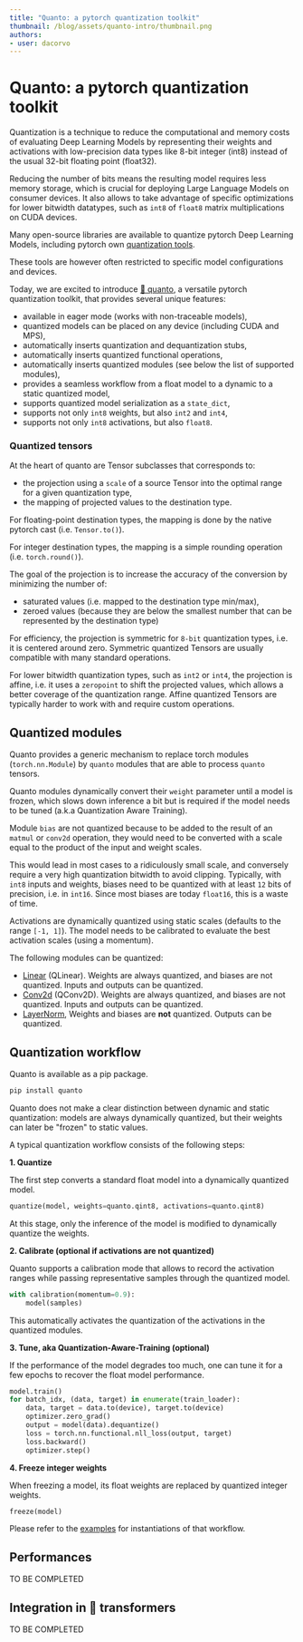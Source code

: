 ```yaml
---
title: "Quanto: a pytorch quantization toolkit"
thumbnail: /blog/assets/quanto-intro/thumbnail.png
authors:
- user: dacorvo
---
```


# Quanto: a pytorch quantization toolkit

Quantization is a technique to reduce the computational and memory costs of evaluating Deep Learning Models by representing their weights and activations with low-precision data types like 8-bit integer (int8) instead of the usual 32-bit floating point (float32).

Reducing the number of bits means the resulting model requires less memory storage, which is crucial for deploying Large Language Models on consumer devices.
It also allows to take advantage of specific optimizations for lower bitwidth datatypes, such as `int8` of `float8` matrix multiplications on CUDA devices.

Many open-source libraries are available to quantize pytorch Deep Learning Models, including pytorch own [quantization tools](https://pytorch.org/docs/stable/quantization.html).

These tools are however often restricted to specific model configurations and devices.

Today, we are excited to introduce [🤗 quanto](https://github.com/huggingface/quanto), a versatile pytorch quantization toolkit, that provides several unique features:

- available in eager mode (works with non-traceable models),
- quantized models can be placed on any device (including CUDA and MPS),
- automatically inserts quantization and dequantization stubs,
- automatically inserts quantized functional operations,
- automatically inserts quantized modules (see below the list of supported modules),
- provides a seamless workflow from a float model to a dynamic to a static quantized model,
- supports quantized model serialization as a `state_dict`,
- supports not only `int8` weights, but also `int2` and `int4`,
- supports not only `int8` activations, but also `float8`.

### Quantized tensors

At the heart of quanto are Tensor subclasses that corresponds to:
- the projection using a `scale` of a source Tensor into the optimal range for a given quantization type,
- the mapping of projected values to the destination type.

For floating-point destination types, the mapping is done by the native pytorch cast (i.e. `Tensor.to()`).

For integer destination types, the mapping is a simple rounding operation (i.e. `torch.round()`).

The goal of the projection is to increase the accuracy of the conversion by minimizing the number of:
- saturated values (i.e. mapped to the destination type min/max),
- zeroed values (because they are below the smallest number that can be represented by the destination type)

For efficiency, the projection is symmetric for `8-bit` quantization types, i.e. it is centered around zero.
Symmetric quantized Tensors are usually compatible with many standard operations.

For lower bitwidth quantization types, such as `int2` or `int4`, the projection is affine, i.e. it uses a `zeropoint` to shift the
projected values, which allows a better coverage of the quantization range. Affine quantized Tensors are typically harder to work with
and require custom operations.

## Quantized modules

Quanto provides a generic mechanism to replace torch modules (`torch.nn.Module`) by `quanto` modules that are able to process `quanto` tensors.

Quanto modules dynamically convert their `weight` parameter until a model is frozen, which slows down inference a bit but is
required if the model needs to be tuned (a.k.a Quantization Aware Training).

Module `bias` are not quantized because to be added to the result of an `matmul` or `conv2d` operation, they would need to be converted
with a scale equal to the product of the input and weight scales.

This would lead in most cases to a ridiculously small scale, and conversely require a very high quantization bitwidth to avoid clipping.
Typically, with `int8` inputs and weights, biases need to be quantized with at least `12` bits of precision, i.e. in `int16`.
Since most biases are today `float16`, this is a waste of time.

Activations are dynamically quantized using static scales (defaults to the range `[-1, 1]`). The model needs to be calibrated to evaluate
the best activation scales (using a momentum).

The following modules can be quantized:

- [Linear](https://pytorch.org/docs/stable/generated/torch.nn.Linear.html) (QLinear).
Weights are always quantized, and biases are not quantized. Inputs and outputs can be quantized.
- [Conv2d](https://pytorch.org/docs/stable/generated/torch.nn.Conv2d.html) (QConv2D).
Weights are always quantized, and biases are not quantized. Inputs and outputs can be quantized.
- [LayerNorm](https://pytorch.org/docs/stable/generated/torch.nn.LayerNorm.html),
Weights and biases are __not__ quantized. Outputs can be quantized.

## Quantization workflow

Quanto is available as a pip package.

```sh
pip install quanto
```

Quanto does not make a clear distinction between dynamic and static quantization: models are always dynamically quantized,
but their weights can later be "frozen" to static values.

A typical quantization workflow consists of the following steps:

**1. Quantize**

The first step converts a standard float model into a dynamically quantized model.

```python
quantize(model, weights=quanto.qint8, activations=quanto.qint8)
```

At this stage, only the inference of the model is modified to dynamically quantize the weights.

**2. Calibrate (optional if activations are not quantized)**

Quanto supports a calibration mode that allows to record the activation ranges while passing representative samples through the quantized model.

```python
with calibration(momentum=0.9):
    model(samples)
```

This automatically activates the quantization of the activations in the quantized modules.

**3. Tune, aka Quantization-Aware-Training (optional)**

If the performance of the model degrades too much, one can tune it for a few epochs to recover the float model performance.

```python
model.train()
for batch_idx, (data, target) in enumerate(train_loader):
    data, target = data.to(device), target.to(device)
    optimizer.zero_grad()
    output = model(data).dequantize()
    loss = torch.nn.functional.nll_loss(output, target)
    loss.backward()
    optimizer.step()
```

**4. Freeze integer weights**

When freezing a model, its float weights are replaced by quantized integer weights.

```python
freeze(model)
```

Please refer to the [examples](https://github.com/huggingface/quanto/tree/main/examples) for instantiations of that workflow.

## Performances

TO BE COMPLETED

## Integration in 🤗 transformers

TO BE COMPLETED
